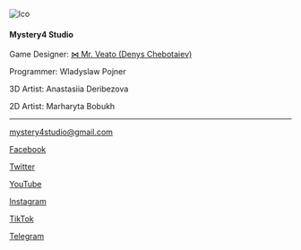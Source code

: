 ![Ico](https://cdn4.cdn-telegram.org/file/htvxJ0xQ5OxmDIsOYcLEGPhUVxf6M6ikt-QmFTFbCFnbwmyeRUNJ5F3VVCV4-b_lZ2uX53kI2ndVxLUJAIAjy0u9qmO-8jaKT5nb06O_eNQ-PIn4DnRlbCW8MiMxuyWMNsPYRZogm93evZTFcLTjyU6L4rwDRVyPCmaUo7Xmm6R6KKTUzi1zGFmyWb-JKEC3dJMXY2Xh8jHfiayWI5MMdTGGWgltbGXZTEW9Jv5RN67KZN4IvbCvV6cBSsAnP7Gc3sEHUJY01B1h7x0lZfnBf6R1RYP52RrvLGm76HnVIfGJrAvaQauMyZOb2gHFED_RxwENAGmCyfcIgeQD2W488A.jpghttps://cdn4.cdn-telegram.org/file/htvxJ0xQ5OxmDIsOYcLEGPhUVxf6M6ikt-QmFTFbCFnbwmyeRUNJ5F3VVCV4-b_lZ2uX53kI2ndVxLUJAIAjy0u9qmO-8jaKT5nb06O_eNQ-PIn4DnRlbCW8MiMxuyWMNsPYRZogm93evZTFcLTjyU6L4rwDRVyPCmaUo7Xmm6R6KKTUzi1zGFmyWb-JKEC3dJMXY2Xh8jHfiayWI5MMdTGGWgltbGXZTEW9Jv5RN67KZN4IvbCvV6cBSsAnP7Gc3sEHUJY01B1h7x0lZfnBf6R1RYP52RrvLGm76HnVIfGJrAvaQauMyZOb2gHFED_RxwENAGmCyfcIgeQD2W488A.jpg)

#### Mystery4 Studio

Game Designer: [⋈ Mr. Veato (Denys Chebotaiev)](https://mrveato.com)

Programmer: Wladyslaw Pojner

3D Artist: Anastasiia Deribezova

2D Artist: Marharyta Bobukh

* * *

[mystery4studio@gmail.com](mailto:mystery4studio@gmail.com)

[Facebook](https://facebook.com)

[Twitter](https://twitter.com/klsgame)

[YouTube](https://youtube.com/@kls-game)

[Instagram](https://instagram.com/klsgame)

[TikTok](https://www.tiktok.com/@klsgame)

[Telegram](https://t.me/klsgame)
